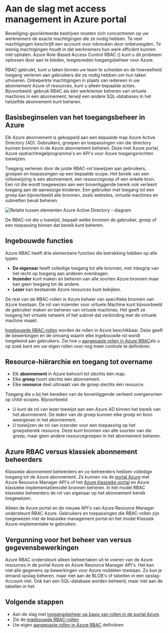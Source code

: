 <properties
    pageTitle="Role-Based Access Control | Microsoft Azure"
    description="Beheer van toegang aan de slag met Azure op rollen gebaseerde toegangscontrole, in de Portal Azure. Roltoewijzingen gebruiken voor het toewijzen van machtigingen voor de map."
    services="active-directory"
    documentationCenter=""
    authors="kgremban"
    manager="femila"
    editor=""/>

<tags
    ms.service="active-directory"
    ms.devlang="na"
    ms.topic="article"
    ms.tgt_pltfrm="na"
    ms.workload="identity"
    ms.date="08/03/2016"
    ms.author="kgremban"/>

# <a name="get-started-with-access-management-in-the-azure-portal"></a>Aan de slag met access management in Azure portal

Beveiliging-georiënteerde bedrijven moeten zich concentreren op uw werknemers de exacte machtigingen die ze nodig hebben. Te veel machtigingen beschrijft een account voor inbreuken door onbevoegden. Te weinig machtigingen houdt in dat werknemers hun werk efficiënt kunnen niet ophalen. Azure Role-Based Access Control RBAC () kunt u dit probleem oplossen door aan te bieden, toegesneden toegangsbeheer voor Azure.

RBAC gebruikt, kunt u taken binnen uw team te scheiden en de hoeveelheid toegang verlenen aan gebruikers die ze nodig hebben om hun taken uitvoeren. Onbeperkte machtigingen in plaats van iedereen in uw abonnement Azure of resources, kunt u alleen bepaalde acties. Bijvoorbeeld: gebruik RBAC als één werknemer beheren van virtuele machines in een abonnement, terwijl een andere SQL-databases in het hetzelfde abonnement kunt beheren.

## <a name="basics-of-access-management-in-azure"></a>Basisbeginselen van het toegangsbeheer in Azure
Elk Azure abonnement is gekoppeld aan een bepaalde map Azure Active Directory (AD). Gebruikers, groepen en toepassingen van die directory kunnen bronnen in de Azure abonnement beheren. Deze met Azure portal, Azure opdrachtregelprogramma's en API's voor Azure toegangsrechten toewijzen.

Toegang verlenen door de juiste RBAC-rol toewijzen aan gebruikers, groepen en toepassingen op een bepaalde scope. Het bereik van een roltoewijzing is een abonnement, een resourcegroep of een enkele bron. Een rol die wordt toegewezen aan een bovenliggende bereik ook verleent toegang aan de aanwezige kinderen. Een gebruiker met toegang tot een groep kan bijvoorbeeld alle bronnen, zoals websites, virtuele machines en subnetten bevat beheren.

![Relatie tussen elementen Azure Active Directory - diagram](./media/role-based-access-control-what-is/rbac_aad.png)

De RBAC-rol die u toewijst, bepaalt welke bronnen de gebruiker, groep of een toepassing binnen dat bereik kunt beheren.

## <a name="built-in-roles"></a>Ingebouwde functies
Azure RBAC heeft drie elementaire functies die betrekking hebben op alle typen:

- **De eigenaar** heeft volledige toegang tot alle bronnen, met inbegrip van het recht op toegang aan anderen overdragen.
- **Inzender** kunt maken en beheren van alle soorten Azure bronnen maar kan geen toegang tot de andere.
- **Lezer** kan bestaande Azure resources kunt bekijken.

De rest van de RBAC-rollen in Azure beheer van specifieke bronnen van Azure toestaan. De rol van inzender voor virtuele Machine kunt bijvoorbeeld de gebruiker maken en beheren van virtuele machines. Het geeft ze toegang het virtuele netwerk of het subnet dat verbinding met de virtuele machine maakt.

[Ingebouwde RBAC-rollen](role-based-access-built-in-roles.md) worden de rollen in Azure beschikbaar. Deze geeft de bewerkingen en de omvang waarin elke ingebouwde rol wordt toegekend aan gebruikers. Zie hoe u [aangepaste rollen in Azure RBAC](role-based-access-control-custom-roles.md)als u op zoek bent om uw eigen rollen voor nog meer controle te definiëren.

## <a name="resource-hierarchy-and-access-inheritance"></a>Resource-hiërarchie en toegang tot overname
- Elk **abonnement** in Azure behoort tot slechts één map.
- Elke **groep** hoort slechts één abonnement.
- Elke **resource** deel uitmaakt van de groep slechts één resource.

Toegang die u bij het bereiken van de bovenliggende verleent overgenomen op child-scopes. Bijvoorbeeld:

- U kunt de rol van lezer toewijst aan een Azure AD binnen het bereik van het abonnement. De leden van de groep kunnen elke groep en bron weergeven in het abonnement.
- U toewijzen de rol van inzender voor een toepassing op het groepsbereik resource. Deze kunt bronnen van alle soorten van die groep, maar geen andere resourcegroepen in het abonnement beheren.

## <a name="azure-rbac-vs-classic-subscription-administrators"></a>Azure RBAC versus klassiek abonnement beheerders
Klassieke abonnement beheerders en co-beheerders hebben volledige toegang tot de Azure abonnement. Ze kunnen via de [portal Azure](https://portal.azure.com) met Azure Resource Manager API's of het [Azure klassieke portal](https://manage.windowsazure.com) en Azure klassieke implementatiemodel bronnen beheren. In het model RBAC klassieke beheerders de rol van eigenaar op het abonnement bereik toegewezen.

Alleen de Azure portal en de nieuwe API's van Azure Resource Manager ondersteunt RBAC Azure. Gebruikers en toepassingen die RBAC-rollen zijn toegewezen niet de klassieke management portal en het model Klassiek Azure-implementatie te gebruiken.

## <a name="authorization-for-management-vs-data-operations"></a>Vergunning voor het beheer van versus gegevensbewerkingen
Azure RBAC ondersteunt alleen beheertaken uit te voeren van de Azure resources in de portal Azure en Azure Resource Manager API's. Het kan niet alle gegevens op bewerkingen voor Azure middelen toestaan. Zo kun je iemand opslag beheren, maar niet aan de BLOB's of tabellen in een opslag-Account niet. Ook kan een SQL-database worden beheerd, maar niet aan de tabellen in het.

## <a name="next-steps"></a>Volgende stappen
- Aan de slag met [toegangsbeheer op basis van rollen in de portal Azure](role-based-access-control-configure.md).
- Zie de [ingebouwde RBAC-rollen](role-based-access-built-in-roles.md)
- Uw eigen [aangepaste rollen in Azure RBAC](role-based-access-control-custom-roles.md) definiëren

